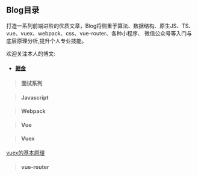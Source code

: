 ## Blog目录



打造一系列前端进阶的优质文章，Blog将侧重于算法、数据结构、原生JS、TS、
vue、vuex、webpack、css、vue-router、各种小程序、
微信公众号等入门与底层原理分析,提升个人专业技能。


欢迎关注本人的博文:

- #### [掘金](https://juejin.im/user/578c8d6f8ac24700609c6b49/posts)


> #### 面试系列

> #### Javascript

> #### Webpack

> #### Vue

> #### Vuex
  [vuex的基本原理](https://github.com/nieyulin112/Blog/blob/master/JS/vuex.md)
> #### vue-router
